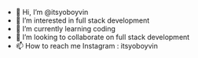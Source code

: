 - 👋 Hi, I’m @itsyoboyvin
- 👀 I’m interested in full stack development
- 🌱 I’m currently learning coding 
- 💞️ I’m looking to collaborate on full stack development
- 📫 How to reach me Instagram : itsyoboyvin

<!---
itsyoboyvin/itsyoboyvin is a ✨ special ✨ repository because its `README.md` (this file) appears on your GitHub profile.
You can click the Preview link to take a look at your changes.
--->
